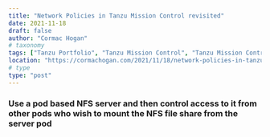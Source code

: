```yaml
---
title: "Network Policies in Tanzu Mission Control revisited"
date: 2021-11-18
draft: false
author: "Cormac Hogan"
# taxonomy
tags: ["Tanzu Portfolio", "Tanzu Mission Control", "Tanzu Mission Control Policy", "TMC", "TMC Policy"]
location: "https://cormachogan.com/2021/11/18/network-policies-in-tanzu-mission-control-revisited/"
# type
type: "post"
---
```


### Use a pod based NFS server and then control access to it from other pods who wish to mount the NFS file share from the server pod
